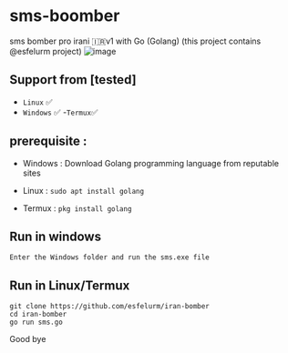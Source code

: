 # sms-boomber
sms bomber pro irani 🇮🇷v1 with Go (Golang)
(this project contains @esfelurm project)
![image](https://github.com/shprogramer/sms-boomber/assets/81850380/b67ae33b-928e-4907-85a0-138eef441fb2)
## Support from [tested]
- `Linux` ✅
- `Windows` ✅
-`Termux`✅
## prerequisite :

- Windows : Download Golang programming language from reputable sites

- Linux : `sudo apt install golang`

- Termux : `pkg install golang`

## Run in windows

`Enter the Windows folder and run the sms.exe file`

## Run in Linux/Termux

```
git clone https://github.com/esfelurm/iran-bomber
cd iran-bomber
go run sms.go
```

 Good bye

